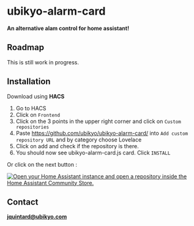 # ubikyo-alarm-card
**An alternative alam control for home assistant!**

## Roadmap
This is still work in progress.

## Installation
Download using **HACS**

 1. Go to HACS
 2. Click on `Frontend`
 3. Click on the 3 points in the upper right corner and click on `Custom repositories`
 4. Paste https://github.com/ubikyo/ubikyo-alarm-card/ into `Add custom repository URL` and by category choose Lovelace
 5. Click on add and check if the repository is there.
 6. You should now see ubikyo-alarm-card.js card. Click `INSTALL`

 Or click on the next button :

 [![Open your Home Assistant instance and open a repository inside the Home Assistant Community Store.](https://my.home-assistant.io/badges/hacs_repository.svg)](https://my.home-assistant.io/redirect/hacs_repository/?owner=jquintard&repository=https%3A%2F%2Fgithub.com%2Fubikyo%2Fubikyo-alarm-card&category=Lovelace)

## Contact
**jquintard@ubikyo.com**